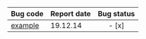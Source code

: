 |Bug code|Report date|Bug status|
|----|----|:--:|
|[example](https://github.com/wjcwqc/ACAOJ/blob/master/ReferenceSrc/README.md)|19.12.14|- [x]|
